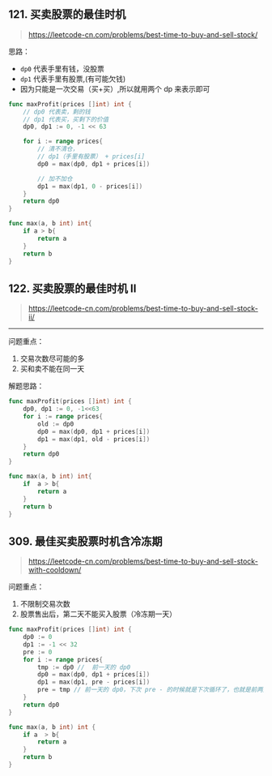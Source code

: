 ## 121. 买卖股票的最佳时机

> https://leetcode-cn.com/problems/best-time-to-buy-and-sell-stock/

思路：

- `dp0` 代表手里有钱，没股票
- `dp1` 代表手里有股票,(有可能欠钱)
- 因为只能是一次交易（买+买）,所以就用两个 dp 来表示即可

```go
func maxProfit(prices []int) int {
    // dp0 代表卖，剩的钱
    // dp1 代表买，买剩下的价值
    dp0, dp1 := 0, -1 << 63

    for i := range prices{
        // 清不清仓，
        // dp1（手里有股票） + prices[i]
        dp0 = max(dp0, dp1 + prices[i])

        // 加不加仓
        dp1 = max(dp1, 0 - prices[i])
    }
    return dp0
}

func max(a, b int) int{
    if a > b{
        return a
    }
    return b
}
```

## 122. 买卖股票的最佳时机 II

> https://leetcode-cn.com/problems/best-time-to-buy-and-sell-stock-ii/

---

问题重点：

1. 交易次数尽可能的多
2. 买和卖不能在同一天

解题思路：

```go
func maxProfit(prices []int) int {
    dp0, dp1 := 0, -1<<63
    for i := range prices{
        old := dp0
        dp0 = max(dp0, dp1 + prices[i])
        dp1 = max(dp1, old - prices[i])
    }
    return dp0
}

func max(a, b int) int{
    if  a > b{
        return a
    }
    return b
}
```

## 309. 最佳买卖股票时机含冷冻期

> https://leetcode-cn.com/problems/best-time-to-buy-and-sell-stock-with-cooldown/

问题重点：

1. 不限制交易次数
2. 股票售出后，第二天不能买入股票（冷冻期一天）

```go
func maxProfit(prices []int) int {
    dp0 := 0
    dp1 := -1 << 32
    pre := 0
    for i := range prices{
        tmp := dp0 //  前一天的 dp0
        dp0 = max(dp0, dp1 + prices[i])
        dp1 = max(dp1, pre - prices[i])
        pre = tmp // 前一天的 dp0，下次 pre - 的时候就是下次循环了，也就是前两天的 dp0 了
    }
    return dp0
}

func max(a, b int) int {
    if a  > b{
        return a
    }
    return b
}
```
